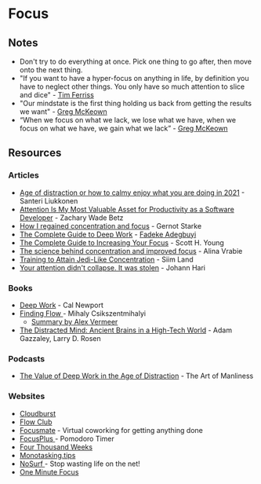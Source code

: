 # Focus

## Notes

* Don't try to do everything at once. Pick one thing to go after, then move onto the next thing.
* "If you want to have a hyper-focus on anything in life, by definition you have to neglect other things. You only have so much attention to slice and dice" - [Tim Ferriss](https://twitter.com/tferriss)
* "Our mindstate is the first thing holding us back from getting the results we want" - [Greg McKeown](https://twitter.com/GregoryMcKeown)
* “When we focus on what we lack, we lose what we have, when we focus on what we have, we gain what we lack” - [Greg McKeown](https://twitter.com/GregoryMcKeown)

## Resources

### Articles

* [Age of distraction or how to calmy enjoy what you are doing in 2021](https://www.lostbookofsales.com/age-of-distractions/) - Santeri Liukkonen
* [Attention Is My Most Valuable Asset for Productivity as a Software Developer](https://zwbetz.com/attention-is-my-most-valuable-asset-for-productivity-as-a-software-developer/) - Zachary Wade Betz
* [How I regained concentration and focus](https://www.innoq.com/en/blog/wie-ich-meine-konzentration-wiederfand/) - Gernot Starke
* [The Complete Guide to Deep Work](https://blog.doist.com/deep-work/) - [Fadeke Adegbuyi](https://blog.doist.com/by/fadeke-adegbuyi/)
* [The Complete Guide to Increasing Your Focus](https://www.scotthyoung.com/blog/2018/07/12/guide-to-focus/) - Scott H. Young
* [The science behind concentration and improved focus](https://blog.sandglaz.com/the-science-behind-concentration/) - Alina Vrabie
* [Training to Attain Jedi-Like Concentration](https://siimland.com/training-attain-jedi-like-concentration/) - Siim Land
* [Your attention didn't collapse. It was stolen](https://www.theguardian.com/science/2022/jan/02/attention-span-focus-screens-apps-smartphones-social-media) - Johann Hari

### Books

* [Deep Work](https://smile.amazon.co.uk/Deep-Work-Focused-Success-Distracted/dp/0349411905/) - Cal Newport
* [Finding Flow ](https://smile.amazon.co.uk/Finding-Flow-Psychology-Engagement-MasterMinds/dp/0465024114/)- Mihaly Csikszentmihalyi
  * [Summary by Alex Vermeer](https://alexvermeer.com/finding-flow/)
* [The Distracted Mind: Ancient Brains in a High-Tech World](https://smile.amazon.co.uk/dp/0262534436/) - Adam Gazzaley, Larry D. Rosen

### Podcasts

* [The Value of Deep Work in the Age of Distraction](https://www.artofmanliness.com/articles/podcast-168-the-value-of-deep-work-in-the-age-of-distraction/) - The Art of Manliness

### Websites

* [Cloudburst](https://cerefine.com/cloudburst/)
* [Flow Club](https://www.flow.club/)
* [Focusmate](https://www.focusmate.com/) - Virtual coworking for getting anything done
* [FocusPlus ](https://focusplus.io/)- Pomodoro Timer
* [Four Thousand Weeks](https://leebyron.com/4000/)
* [Monotasking.tips](https://www.monotasking.tips/)
* [NoSurf ](https://nosurf.net/)- Stop wasting life on the net!
* [One Minute Focus](https://oneminutefocus.com/)
